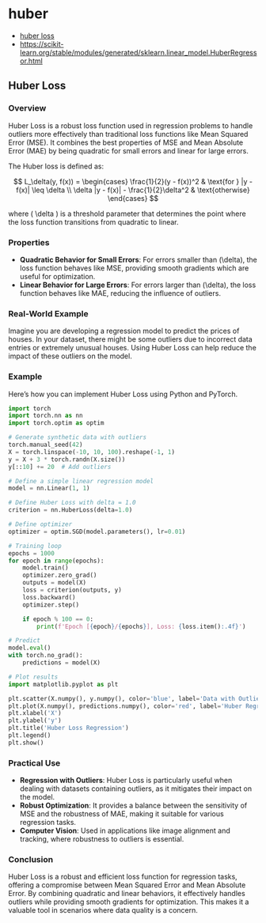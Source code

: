 # huber

* [huber loss](https://en.wikipedia.org/wiki/Huber_loss)
* https://scikit-learn.org/stable/modules/generated/sklearn.linear_model.HuberRegressor.html


## Huber Loss

### Overview

Huber Loss is a robust loss function used in regression problems to handle outliers more effectively than traditional loss functions like Mean Squared Error (MSE). It combines the best properties of MSE and Mean Absolute Error (MAE) by being quadratic for small errors and linear for large errors.

The Huber loss is defined as:

$$
L_\delta(y, f(x)) = 
\begin{cases} 
\frac{1}{2}(y - f(x))^2 & \text{for } |y - f(x)| \leq \delta \\
\delta |y - f(x)| - \frac{1}{2}\delta^2 & \text{otherwise}
\end{cases}
$$

where \( \delta \) is a threshold parameter that determines the point where the loss function transitions from quadratic to linear.

### Properties

- **Quadratic Behavior for Small Errors**: For errors smaller than \(\delta\), the loss function behaves like MSE, providing smooth gradients which are useful for optimization.
- **Linear Behavior for Large Errors**: For errors larger than \(\delta\), the loss function behaves like MAE, reducing the influence of outliers.

### Real-World Example

Imagine you are developing a regression model to predict the prices of houses. In your dataset, there might be some outliers due to incorrect data entries or extremely unusual houses. Using Huber Loss can help reduce the impact of these outliers on the model.

### Example

Here’s how you can implement Huber Loss using Python and PyTorch.

```python
import torch
import torch.nn as nn
import torch.optim as optim

# Generate synthetic data with outliers
torch.manual_seed(42)
X = torch.linspace(-10, 10, 100).reshape(-1, 1)
y = X + 3 * torch.randn(X.size())
y[::10] += 20  # Add outliers

# Define a simple linear regression model
model = nn.Linear(1, 1)

# Define Huber Loss with delta = 1.0
criterion = nn.HuberLoss(delta=1.0)

# Define optimizer
optimizer = optim.SGD(model.parameters(), lr=0.01)

# Training loop
epochs = 1000
for epoch in range(epochs):
    model.train()
    optimizer.zero_grad()
    outputs = model(X)
    loss = criterion(outputs, y)
    loss.backward()
    optimizer.step()

    if epoch % 100 == 0:
        print(f'Epoch [{epoch}/{epochs}], Loss: {loss.item():.4f}')

# Predict
model.eval()
with torch.no_grad():
    predictions = model(X)

# Plot results
import matplotlib.pyplot as plt

plt.scatter(X.numpy(), y.numpy(), color='blue', label='Data with Outliers')
plt.plot(X.numpy(), predictions.numpy(), color='red', label='Huber Regression Line')
plt.xlabel('X')
plt.ylabel('y')
plt.title('Huber Loss Regression')
plt.legend()
plt.show()
```

### Practical Use

- **Regression with Outliers**: Huber Loss is particularly useful when dealing with datasets containing outliers, as it mitigates their impact on the model.
- **Robust Optimization**: It provides a balance between the sensitivity of MSE and the robustness of MAE, making it suitable for various regression tasks.
- **Computer Vision**: Used in applications like image alignment and tracking, where robustness to outliers is essential.

### Conclusion

Huber Loss is a robust and efficient loss function for regression tasks, offering a compromise between Mean Squared Error and Mean Absolute Error. By combining quadratic and linear behaviors, it effectively handles outliers while providing smooth gradients for optimization. This makes it a valuable tool in scenarios where data quality is a concern.
